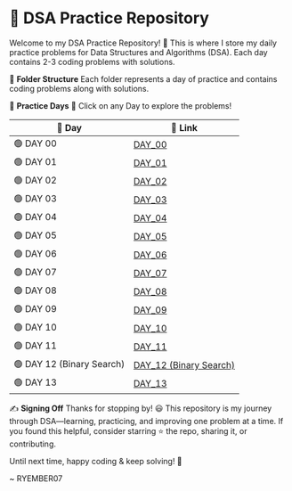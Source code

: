 # 🚀 DSA Practice Repository
Welcome to my DSA Practice Repository! 🎯 This is where I store my daily practice problems for Data Structures and Algorithms (DSA). Each day contains 2-3 coding problems with solutions.

📂 **Folder Structure**
Each folder represents a day of practice and contains coding problems along with solutions.

📅 **Practice Days**
🔹 Click on any Day to explore the problems!

| 📅 Day | 🔗 Link |
|--------|---------|
| 🟢 DAY 00 | [DAY_00](DAY_00) |
| 🟢 DAY 01 | [DAY_01](DAY_01) |
| 🟢 DAY 02 | [DAY_02](DAY_02) |
| 🟢 DAY 03 | [DAY_03](DAY_03) |
| 🟢 DAY 04 | [DAY_04](DAY_04) |
| 🟢 DAY 05 | [DAY_05](DAY_05) |
| 🟢 DAY 06 | [DAY_06](DAY_06) |
| 🟢 DAY 07 | [DAY_07](DAY_07) |
| 🟢 DAY 08 | [DAY_08](DAY_08) |
| 🟢 DAY 09 | [DAY_09](DAY_09) |
| 🟢 DAY 10 | [DAY_10](DAY_10) |
| 🟢 DAY 11 | [DAY_11](DAY_11) |
| 🟢 DAY 12 (Binary Search) | [DAY_12 (Binary Search)](DAY_12 (Binary Search)) |
| 🟢 DAY 13 | [DAY_13](DAY_13) |
✍️ **Signing Off**
Thanks for stopping by! 😃 This repository is my journey through DSA—learning, practicing, and improving one problem at a time. If you found this helpful, consider starring ⭐ the repo, sharing it, or contributing.

Until next time, happy coding & keep solving! 🚀

~ RYEMBER07
